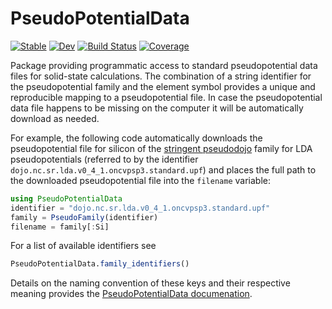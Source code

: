 # PseudoPotentialData

[![Stable](https://img.shields.io/badge/docs-stable-blue.svg)](https://juliamolsim.github.io/PseudoPotentialData.jl/stable/)
[![Dev](https://img.shields.io/badge/docs-dev-blue.svg)](https://juliamolsim.github.io/PseudoPotentialData.jl/dev/)
[![Build Status](https://github.com/JuliaMolSim/PseudoPotentialData.jl/actions/workflows/CI.yml/badge.svg?branch=master)](https://github.com/JuliaMolSim/PseudoPotentialData.jl/actions/workflows/CI.yml?query=branch%3Amaster)
[![Coverage](https://codecov.io/gh/JuliaMolSim/PseudoPotentialData.jl/branch/master/graph/badge.svg)](https://codecov.io/gh/JuliaMolSim/PseudoPotentialData.jl)

Package providing programmatic access
to standard pseudopotential data files for solid-state calculations.
The combination of a string identifier for the
pseudopotential family and the element
symbol provides a unique and reproducible mapping to a pseudopotential file.
In case the pseudopotential data file happens to be missing on the computer
it will be automatically download as needed.

For example, the following code automatically downloads the pseudopotential
file for silicon of the [stringent pseudodojo](http://www.pseudo-dojo.org/)
family for LDA pseudopotentials
(referred to by the identifier `dojo.nc.sr.lda.v0_4_1.oncvpsp3.standard.upf`)
and places the full path to the downloaded pseudopotential file
into the `filename` variable:

```julia
using PseudoPotentialData
identifier = "dojo.nc.sr.lda.v0_4_1.oncvpsp3.standard.upf"
family = PseudoFamily(identifier)
filename = family[:Si]
```

For a list of available identifiers see
```julia
PseudoPotentialData.family_identifiers()
```
Details on the naming convention of these keys and their respective
meaning provides the [PseudoPotentialData documenation](https://juliamolsim.github.io/PseudoPotentialData.jl/).
